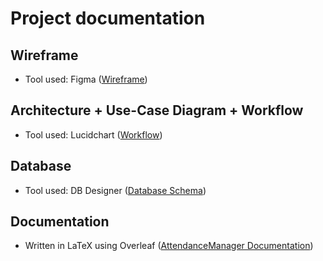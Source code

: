 # Project documentation

## Wireframe
- Tool used: Figma ([Wireframe](https://www.figma.com/file/HnlDmdhYxwKmBIBkoDlAX7/Sapientia-Attendance-Manager?node-id=0%3A1))

## Architecture + Use-Case Diagram + Workflow  
- Tool used: Lucidchart ([Workflow](https://lucid.app/lucidchart/4ada36da-ceca-4933-977f-3ddb4d439c60/edit?viewport_loc=208%2C-395%2C3551%2C1681%2C0_0&invitationId=inv_0fead74a-b23c-4632-866c-b4cb12ae39ea))

## Database
- Tool used: DB Designer ([Database Schema](https://dbdesigner.page.link/aFmPSs7NLkqhCUYD9))

## Documentation
- Written in LaTeX using Overleaf ([AttendanceManager Documentation](https://www.overleaf.com/read/dxcnfpkbnmqr))
